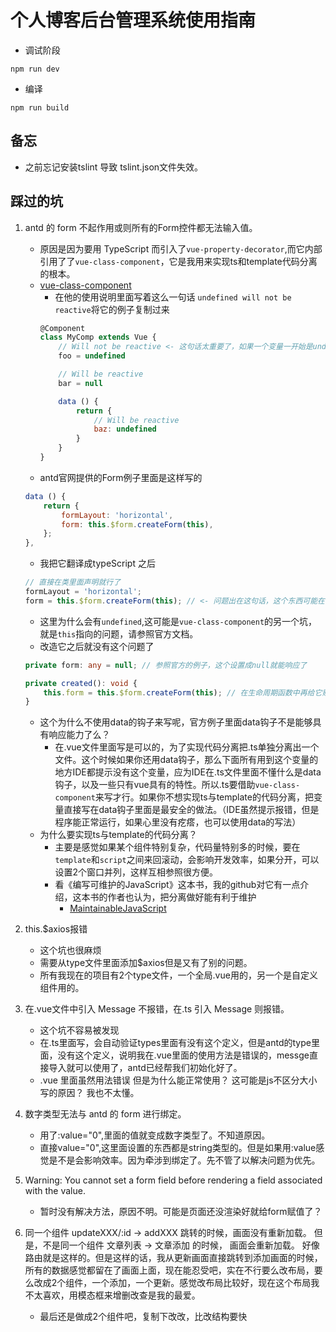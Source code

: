 <!--
 * @Description: 后台管理系统说明
 * @Author: shenxf
 * @Date: 2018-03-24 23:04:44
 -->
# 个人博客后台管理系统使用指南

- 调试阶段
```shell
npm run dev
```

- 编译
```shell
npm run build
```

## 备忘
- 之前忘记安装tslint 导致 tslint.json文件失效。

## 踩过的坑
1. antd 的 form 不起作用或则所有的Form控件都无法输入值。
    - 原因是因为要用 TypeScript 而引入了`vue-property-decorator`,而它内部引用了了`vue-class-component`，它是我用来实现ts和template代码分离的根本。
    - [vue-class-component](https://github.com/vuejs/vue-class-component)
        + 在他的使用说明里面写着这么一句话 `undefined will not be reactive`将它的例子复制过来
        ```javascript
        @Component
        class MyComp extends Vue {
            // Will not be reactive <- 这句话太重要了，如果一个变量一开始是undefined那么他将不会解析成为 data() {}这样的形式
            foo = undefined

            // Will be reactive
            bar = null

            data () {
                return {
                    // Will be reactive
                    baz: undefined
                }
            }
        }
        ```
    - antd官网提供的Form例子里面是这样写的
    ```javascript
    data () {
        return {
            formLayout: 'horizontal',
            form: this.$form.createForm(this),
        };
    },
    ```
    - 我把它翻译成typeScript 之后
    ```javascript
    // 直接在类里面声明就行了
    formLayout = 'horizontal';
    form = this.$form.createForm(this); // <- 问题出在这句话，这个东西可能在一开始的时候返回的是undefined
    ```
    - 这里为什么会有`undefined`,这可能是`vue-class-component`的另一个坑，就是`this`指向的问题，请参照官方文档。
    - 改造它之后就没有这个问题了
    ```typescript
    private form: any = null; // 参照官方的例子，这个设置成null就能响应了

    private created(): void {
        this.form = this.$form.createForm(this); // 在生命周期函数中再给它赋值
    }
    ```
    - 这个为什么不使用data的钩子来写呢，官方例子里面data钩子不是能够具有响应能力了么？
        + 在.vue文件里面写是可以的，为了实现代码分离把.ts单独分离出一个文件。这个时候如果你还用data钩子，那么下面所有用到这个变量的地方IDE都提示没有这个变量，应为IDE在.ts文件里面不懂什么是data钩子，以及一些只有vue具有的特性。所以.ts要借助`vue-class-component`来写才行。如果你不想实现ts与template的代码分离，把变量直接写在data钩子里面是最安全的做法。（IDE虽然提示报错，但是程序能正常运行，如果心里没有疙瘩，也可以使用data的写法）
    - 为什么要实现ts与template的代码分离？
        + 主要是感觉如果某个组件特别复杂，代码量特别多的时候，要在`template`和`script`之间来回滚动，会影响开发效率，如果分开，可以设置2个窗口并列，这样互相参照很方便。
        + 看《编写可维护的JavaScript》这本书，我的github对它有一点介绍，这本书的作者也认为，把分离做好能有利于维护
            * [MaintainableJavaScript](https://github.com/shen1986/MaintainableJavaScript)

2. this.$axios报错
    - 这个坑也很麻烦
    - 需要从type文件里面添加$axios但是又有了别的问题。
    - 所有我现在的项目有2个type文件，一个全局.vue用的，另一个是自定义组件用的。

3. 在.vue文件中引入 Message 不报错，在.ts 引入 Message 则报错。
    - 这个坑不容易被发现
    - 在.ts里面写，会自动验证types里面有没有这个定义，但是antd的type里面，没有这个定义，说明我在.vue里面的使用方法是错误的，messge直接导入就可以使用了，antd已经帮我们初始化好了。
    - .vue 里面虽然用法错误 但是为什么能正常使用？ 这可能是js不区分大小写的原因？ 我也不太懂。

4. 数字类型无法与 antd 的 form 进行绑定。
    - 用了:value="0",里面的值就变成数字类型了。不知道原因。
    - 直接value="0",这里面设置的东西都是string类型的。但是如果用:value感觉是不是会影响效率。因为牵涉到绑定了。先不管了以解决问题为优先。

5. Warning: You cannot set a form field before rendering a field associated with the value.
    - 暂时没有解决方法，原因不明。可能是页面还没渲染好就给form赋值了？

6. 同一个组件 updateXXX/:id -> addXXX 跳转的时候，画面没有重新加载。
    但是，不是同一个组件 文章列表 -> 文章添加 的时候， 画面会重新加载。
    好像路由就是这样的。但是这样的话，我从更新画面直接跳转到添加画面的时候，所有的数据感觉都留在了画面上面，现在能忍受吧，实在不行要么改布局，要么改成2个组件，一个添加，一个更新。感觉改布局比较好，现在这个布局我不太喜欢，用模态框来增删改查是我的最爱。

    - 最后还是做成2个组件吧，复制下改改，比改结构要快